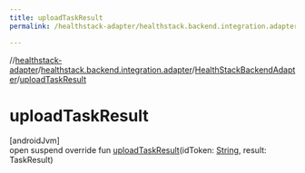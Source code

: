 ```yaml
---
title: uploadTaskResult
permalink: /healthstack-adapter/healthstack.backend.integration.adapter/-health-stack-backend-adapter/upload-task-result.html

---
```

//[healthstack-adapter](/healthstack-adapter.html)/[healthstack.backend.integration.adapter](../index.html)/[HealthStackBackendAdapter](index.html)/[uploadTaskResult](upload-task-result.html)



# uploadTaskResult



[androidJvm]\
open suspend override fun [uploadTaskResult](upload-task-result.html)(idToken: [String](https://kotlinlang.org/api/latest/jvm/stdlib/kotlin/-string/index.html), result: TaskResult)




